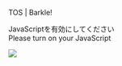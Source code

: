 TOS | Barkle!

JavaScriptを有効にしてください  
Please turn on your JavaScript

![](/static-assets/splash.png?1732107513658)